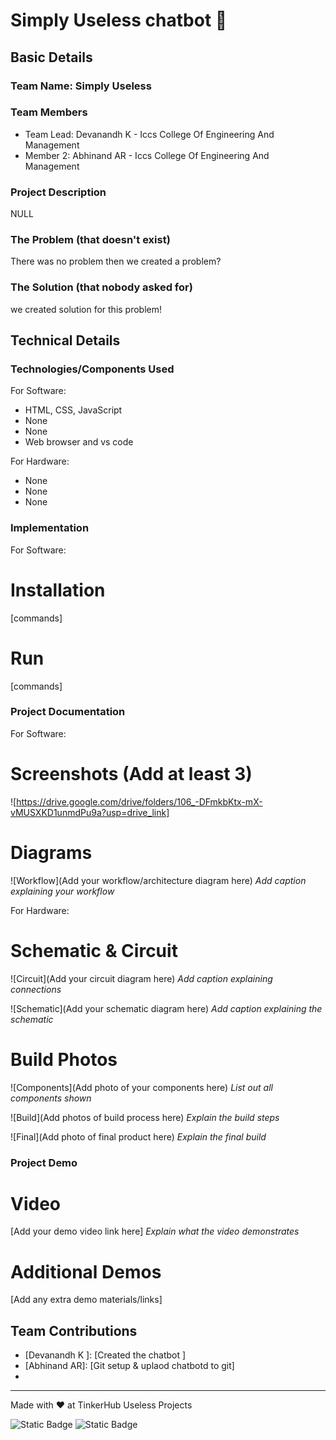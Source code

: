 # Simply Useless chatbot 🎯


## Basic Details
### Team Name: Simply Useless


### Team Members
- Team Lead: Devanandh K - Iccs College Of Engineering And Management
- Member 2: Abhinand AR - Iccs College Of Engineering And Management

### Project Description
NULL

### The Problem (that doesn't exist)
There was no problem then we created a problem?

### The Solution (that nobody asked for)
we created solution for this problem!

## Technical Details
### Technologies/Components Used
For Software:
- HTML, CSS, JavaScript
- None
- None
- Web browser and vs code 

For Hardware:
- None
- None
- None

### Implementation
For Software:
# Installation
[commands]

# Run
[commands]

### Project Documentation
For Software:

# Screenshots (Add at least 3)
![https://drive.google.com/drive/folders/106_-DFmkbKtx-mX-vMUSXKD1unmdPu9a?usp=drive_link]

# Diagrams
![Workflow](Add your workflow/architecture diagram here)
*Add caption explaining your workflow*

For Hardware:

# Schematic & Circuit
![Circuit](Add your circuit diagram here)
*Add caption explaining connections*

![Schematic](Add your schematic diagram here)
*Add caption explaining the schematic*

# Build Photos
![Components](Add photo of your components here)
*List out all components shown*

![Build](Add photos of build process here)
*Explain the build steps*

![Final](Add photo of final product here)
*Explain the final build*

### Project Demo
# Video
[Add your demo video link here]
*Explain what the video demonstrates*

# Additional Demos
[Add any extra demo materials/links]

## Team Contributions
- [Devanandh K ]: [Created the chatbot ]
- [Abhinand AR]: [Git setup &  uplaod chatbotd to git]
-

---
Made with ❤️ at TinkerHub Useless Projects 

![Static Badge](https://img.shields.io/badge/TinkerHub-24?color=%23000000&link=https%3A%2F%2Fwww.tinkerhub.org%2F)
![Static Badge](https://img.shields.io/badge/UselessProjects--25-25?link=https%3A%2F%2Fwww.tinkerhub.org%2Fevents%2FQ2Q1TQKX6Q%2FUseless%2520Projects)



